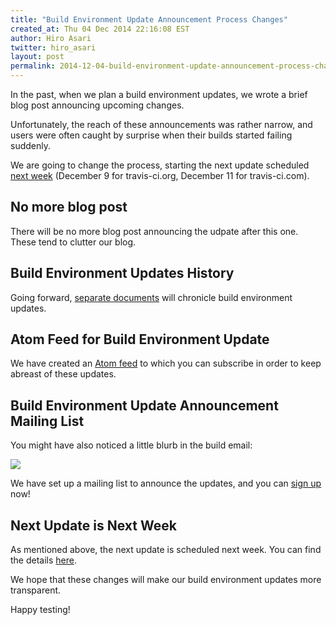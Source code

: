 ```yaml
---
title: "Build Environment Update Announcement Process Changes"
created_at: Thu 04 Dec 2014 22:16:08 EST
author: Hiro Asari
twitter: hiro_asari
layout: post
permalink: 2014-12-04-build-environment-update-announcement-process-changes
---
```


In the past, when we plan a build environment updates, we wrote a brief
blog post announcing upcoming changes.

Unfortunately, the reach of these announcements was rather narrow,
and users were often caught by surprise when their builds started failing
suddenly.

We are going to change the process, starting the next update scheduled
[next week](http://docs.travis-ci.com/user/build-environment-updates/2014-12/)
(December 9 for travis-ci.org, December 11 for travis-ci.com).

## No more blog post

There will be no more blog post announcing the udpate after this one.
These tend to clutter our blog.

## Build Environment Updates History

Going forward, [separate documents](http://docs.travis-ci.com/user/build-environment-update-history)
will chronicle build environment updates.

## Atom Feed for Build Environment Update
We have created an [Atom feed](http://docs.travis-ci.com/feed.build-env-updates.xml)
to which you can subscribe in order to keep abreast of these updates.

## Build Environment Update Announcement Mailing List

You might have also noticed a little blurb in the build email:

![](https://cloud.githubusercontent.com/assets/25666/5290331/e2b88330-7b13-11e4-8ae7-c0b3e7e2e407.png)

We have set up a mailing list to announce the updates, and you can [sign up](http://eepurl.com/9OCsP) now!

## Next Update is Next Week

As mentioned above, the next update is scheduled next week.
You can find the details [here](http://docs.travis-ci.com/user/build-environment-updates/2014-12/).

We hope that these changes will make our build environment updates more transparent.

Happy testing!
